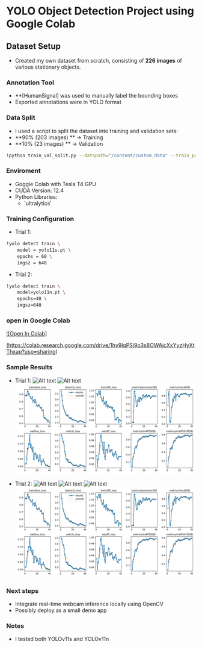 # YOLO Object Detection Project using Google Colab

## Dataset Setup
- Created my own dataset from scratch, consisting of **226 images** of various stationary objects.

### Annotation Tool
- **[HumanSignal] was used to manually label the bounding boxes
- Exported annotations were in YOLO format

### Data Split
- I used a script to split the dataset into training and validation sets:
- **90% (203 images) ** -> Training
- **10% (23 images) ** -> Validation

```bash
!python train_val_split.py --datapath="/content/custom_data" --train_pct=0.9
```
### Enviroment
- Goggle Colab with Tesla T4 GPU
- CUDA Version: 12.4
- Python Libraries:
    - 'ultralytics'


### **Training Configuration**
- Trial 1:
```bash
!yolo detect train \
    model = yolo11s.pt \
    epochs = 60 \
    imgsz = 640
```
- Trial 2:
```bash
!yolo detect train \
    model=yolo11n.pt \
    epochs=40 \
    imgsz=640
```

### open in Google Colab 
[![Open In Colab]](https://colab.research.google.com/drive/1IY3cwbWdetpRWfH-Qe_h8FWRKmCRfORd?usp=sharing) 

(https://colab.research.google.com/drive/1hv9lqPSj9o3s8OWAjcXxYyzHyXtThxap?usp=sharing) 


### Sample Results
- Trial 1:
![Alt text](image.png)
![Alt text](image-1.png)
![Alt text](results1.png)

- Trial 2:
![Alt text](image-2.png)
![Alt text](image-3.png)
![Alt text](image-4.png)
![Alt text](results1.png)


### Next steps
- Integrate real-time webcam inference locally using OpenCV
- Possibly deploy as a small demo app

### Notes
- I tested both YOLOv11s and YOLOv11n 
